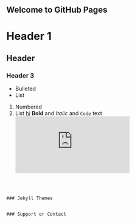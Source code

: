 ## Welcome to GitHub Pages



# Header 1

## Header

### Header 3

- Bulleted
- List

1. Numbered
2. List
[hi](.\hello.html)
**Bold** and _Italic_ and `Code` text
![](https://pgw.udn.com.tw/gw/photo.php?u=https://uc.udn.com.tw/photo/2020/05/28/realtime/7946248.jpg&x=0&y=0&sw=0&sh=0&sl=W&fw=800&exp=3600&w=930)

```



### Jekyll Themes


### Support or Contact


